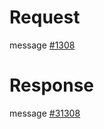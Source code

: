 # Request
message [#1308](../../proto/README.md#action_1308)

# Response
message [#31308](../../proto/README.md#action_31308)